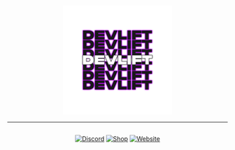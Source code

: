 <br/>
<div align="center">
  <a href="https://github.com/devliftz">
    <img src="devlift-logo-nobg.png" alt="" width="250px" height="250px">
  </a>

  <p align="center">
  </p>
</div>

------------------------

<p style="position: relative; top: 15px;" align="center">
    <a href="https://discord.gg/FMqy6hbkkN"><img src="https://img.shields.io/badge/Discord-5865F2?style=for-the-badge&logo=discord&logoColor=white&link=https://discord.gg/FMqy6hbkkN" alt="Discord" /></a>
    <a href="https://hack.icey.fr"><img src="https://img.shields.io/badge/Shop-FEE75C?style=for-the-badge&logo=Shopee&logoColor=black&link=https://hack.icey.fr" alt="Shop" /></a>
    <a href="https://bb.icey.fr"><img src="https://img.shields.io/badge/Website-57F287?style=for-the-badge&logo=weblate&logoColor=black&link=https://bb.icey.fr" alt="Website" /></a>
</p>
